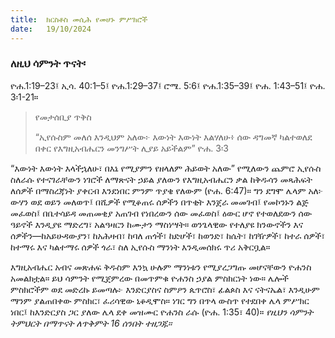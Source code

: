 ```yaml
---
title:  ክርስቶስ መሲሕ የመሆኑ ምሥክሮች
date:   19/10/2024
---
```


### ለዚህ ሳምንት ጥናት፡
ዮሐ.1:19–23፤ ኢሳ. 40:1–5፤ ዮሐ.1:29–37፤ ሮሜ. 5:6፤ ዮሐ.1:35–39፤ ዮሐ. 1:43–51፤ ዮሐ. 3፡1-21።

> <p>የመታሰቢያ ጥቅስ</p>
> “ኢየሱስም መለሰ እንዲህም አለው፦ እውነት እውነት እልሃለሁ፥ ሰው ዳግመኛ ካልተወለደ በቀር የእግዚአብሔርን መንግሥት ሊያይ አይችልም” ዮሐ. 3፡3

“እውነት እውነት እላችኋለሁ፣ በእኔ የሚያምን የዘላለም ሕይወት አለው” የሚለውን ጨምሮ ኢየሱስ ስለራሱ የተናገራቸውን ነገሮች ለማጽናት ኃይል ያለውን የእግዚአብሔርን ቃል ከቅዱሳን መጻሕፍት ለሰዎች በማስረጃነት ያቀርብ እንደነበር ምንም ጥያቄ የለውም (ዮሐ. 6:47)። ግን ደግሞ ሌላም አለ፦ ውሃን ወደ ወይን መለወጥ፤ በሺዎች የሚቆጠሩ ሰዎችን በጥቂት እንጀራ መመገብ፤ የመኮንኑን ልጅ መፈወስ፤ በቤተሳይዳ መጠመቂያ አጠገብ የነበረውን ሰው መፈወስ፤ ዕውር ሆኖ የተወለደውን ሰው ዓይኖች እንዲያዩ ማድረግ፣ አልዓዛርን ከሙታን ማስነሣት። ወንጌላዊው የተለያዩ ክንውኖችን እና ሰዎችን—ከአይሁዳውያን፣ ከአሕዛብ፣ ከባለ ጠጎች፣ ከድሆች፣ ከወንድ፣ ከሴት፣ ከገዥዎች፣ ከተራ ሰዎች፣ ከተማሩ እና ካልተማሩ ሰዎች ጎራ፣ ስለ ኢየሱስ ማንነት እንዲመሰክሩ ጥሪ አቅርቧል።

እግዚአብሔር አብና መጽሐፍ ቅዱስም እንኳ ሁሉም ማንነቱን የሚያረጋግጡ መሆናቸውን ዮሐንስ አመልክቷል። ይህ ሳምንት የሚጀምረው በመጥምቁ ዮሐንስ ኃያል ምስክርነት ነው። ሌሎች ምስክሮችም ወደ መድረኩ ይመጣሉ፦ እንድርያስና ስምዖን ጴጥሮስ፣ ፊልጶስ እና ናትናኤል፣ እንዲሁም ማንም ያልጠበቀው ምስክር፣ ፈሪሳዊው ኒቆዲሞስ። ነገር ግን በጥላ ውስጥ የተደበቀ ሌላ ምሥክር ነበር፤ ከእንድርያስ ጋር ያለው ሌላ ደቀ መዝሙር ዮሐንስ ራሱ (ዮሐ. 1:35፣ 40)። 
_የዚህን ሳምንት ትምህርት በማጥናት ለጥቅምት 16 ሰንበት ተዘጋጁ።_